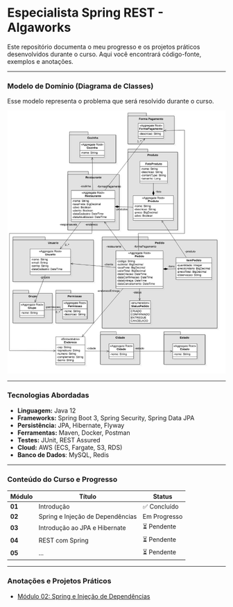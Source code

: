 # Especialista Spring REST - Algaworks

Este repositório documenta o meu progresso e os projetos práticos desenvolvidos durante o curso.
Aqui você encontrará código-fonte, exemplos e anotações.

---
### Modelo de Domínio (Diagrama de Classes)

Esse modelo representa o problema que será resolvido durante o curso.

![Modelo de domínio do projeto](images/diagrama-de-classes-de-dominio.jpg)

---
### Tecnologias Abordadas

* **Linguagem:** Java 12
* **Frameworks:** Spring Boot 3, Spring Security, Spring Data JPA
* **Persistência:** JPA, Hibernate, Flyway
* **Ferramentas:** Maven, Docker, Postman
* **Testes:** JUnit, REST Assured
* **Cloud:** AWS (ECS, Fargate, S3, RDS)
* **Banco de Dados**: MySQL, Redis

---

### Conteúdo do Curso e Progresso
 Módulo | Título | Status |
|---|---|---|
| **01** | Introdução | ✅ Concluído |
| **02** | Spring e Injeção de Dependências | Em Progresso |
| **03** | Introdução ao JPA e Hibernate | ⏳ Pendente |
| **04** | REST com Spring | ⏳ Pendente |
| **05** | ... | ⏳ Pendente |

___

### Anotações e Projetos Práticos
* [Módulo 02: Spring e Injeção de Dependências ](./anotações/02-spring-e-injecao-de-dependencia/anotacoes.md)

